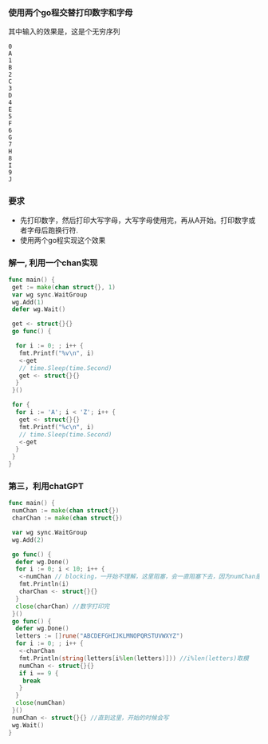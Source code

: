 ### 使用两个go程交替打印数字和字母

其中输入的效果是，这是个无穷序列

```console
0
A
1
B
2
C
3
D
4
E
5
F
6
G
7
H
8
I
9
J
```

### 要求

* 先打印数字，然后打印大写字母，大写字母使用完，再从A开始。打印数字或者字母后跑换行符.
* 使用两个go程实现这个效果

### 解一, 利用一个chan实现

```go
func main() {
 get := make(chan struct{}, 1)
 var wg sync.WaitGroup
 wg.Add(1)
 defer wg.Wait()

 get <- struct{}{}
 go func() {

  for i := 0; ; i++ {
   fmt.Printf("%v\n", i)
   <-get
   // time.Sleep(time.Second)
   get <- struct{}{}
  }
 }()

 for {
  for i := 'A'; i < 'Z'; i++ {
   get <- struct{}{}
   fmt.Printf("%c\n", i)
   // time.Sleep(time.Second)
   <-get
  }
 }
}
```

### 第三，利用chatGPT

``` go
func main() {
 numChan := make(chan struct{})
 charChan := make(chan struct{})

 var wg sync.WaitGroup
 wg.Add(2)

 go func() {
  defer wg.Done()
  for i := 0; i < 10; i++ {
   <-numChan // blocking，一开始不理解，这里阻塞，会一直阻塞下去，因为numChan是空的
   fmt.Println(i)
   charChan <- struct{}{}
  }
  close(charChan) //数字打印完
 }()
 go func() {
  defer wg.Done()
  letters := []rune("ABCDEFGHIJKLMNOPQRSTUVWXYZ")
  for i := 0; ; i++ {
   <-charChan
   fmt.Println(string(letters[i%len(letters)])) //i%len(letters)取模
   numChan <- struct{}{}
   if i == 9 {
    break
   }
  }
  close(numChan)
 }()
 numChan <- struct{}{} //直到这里，开始的时候会写
 wg.Wait()
}

```
